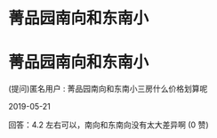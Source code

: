 # 菁品园南向和东南小

# 菁品园南向和东南小

(提问)匿名用户 : 菁品园南向和东南小三房什么价格划算呢

2019-05-21

回答：4.2 左右可以，南向和东南向没有太大差异啊 (0 赞)